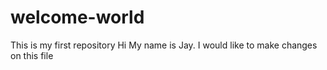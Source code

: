 # welcome-world
This is my first repository
Hi My name is Jay. I would like to make changes on this file 
